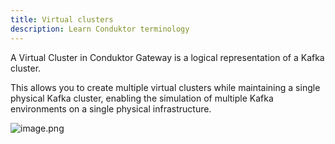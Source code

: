 ```yaml
---
title: Virtual clusters
description: Learn Conduktor terminology
---
```


A Virtual Cluster in Conduktor Gateway is a logical representation of a Kafka cluster.

This allows you to create multiple virtual clusters while maintaining a single physical Kafka cluster, enabling the simulation of multiple Kafka environments on a single physical infrastructure.

![image.png](/guides/vclusters.png)